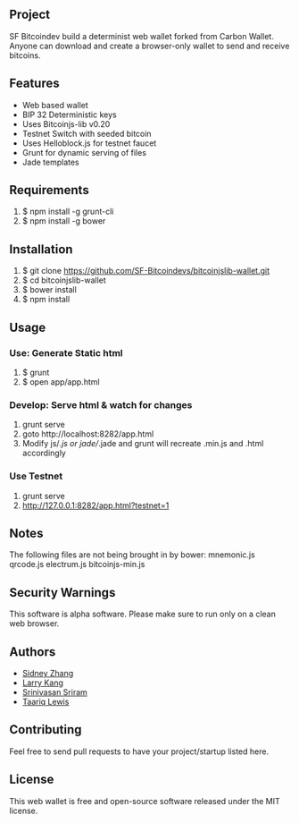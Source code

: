 ## Project
SF Bitcoindev build a determinist web wallet forked from Carbon Wallet. Anyone can download and create a browser-only wallet to send and receive bitcoins. 


## Features
- Web based wallet
- BIP 32 Deterministic keys
- Uses Bitcoinjs-lib v0.20
- Testnet Switch with seeded bitcoin
- Uses Helloblock.js for testnet faucet
- Grunt for dynamic serving of files
- Jade templates


## Requirements
1. $ npm install -g grunt-cli
2. $ npm install -g bower

## Installation
1. $ git clone https://github.com/SF-Bitcoindevs/bitcoinjslib-wallet.git
2. $ cd bitcoinjslib-wallet
3. $ bower install
4. $ npm install

## Usage
### Use: Generate Static html
1. $ grunt
2. $ open app/app.html

### Develop: Serve html & watch for changes
1. grunt serve
2. goto http://localhost:8282/app.html
3. Modify js/*.js or jade/*.jade and grunt will recreate .min.js and
   .html accordingly

### Use Testnet
1. grunt serve
2. http://127.0.0.1:8282/app.html?testnet=1



## Notes
The following files are not being brought in by bower:
    mnemonic.js
    qrcode.js
    electrum.js
    bitcoinjs-min.js

## Security Warnings
This software is alpha software. Please make sure to run only on a clean web browser.


## Authors
* [Sidney Zhang](https://github.com/sidazhang)
* [Larry Kang](https://github.com/lkang)
* [Srinivasan Sriram](https://github.com/ssr1ram)
* [Taariq Lewis](https://github.com/taariq)

## Contributing
Feel free to send pull requests to have your project/startup listed here.


## License
This web wallet is free and open-source software released under the MIT license.
